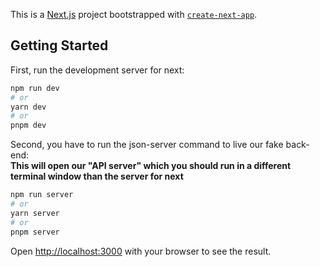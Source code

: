 This is a [Next.js](https://nextjs.org/) project bootstrapped with [`create-next-app`](https://github.com/vercel/next.js/tree/canary/packages/create-next-app).

## Getting Started

First, run the development server for next:

```bash
npm run dev
# or
yarn dev
# or
pnpm dev
```

Second, you have to run the json-server command to live our fake back-end:  
**This will open our "API server" which you should run in a different terminal window than the server for next**

```bash
npm run server
# or
yarn server
# or
pnpm server
```

Open [http://localhost:3000](http://localhost:3000) with your browser to see the result.

